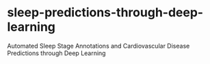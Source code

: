 # sleep-predictions-through-deep-learning
Automated Sleep Stage Annotations and Cardiovascular Disease Predictions through Deep Learning
